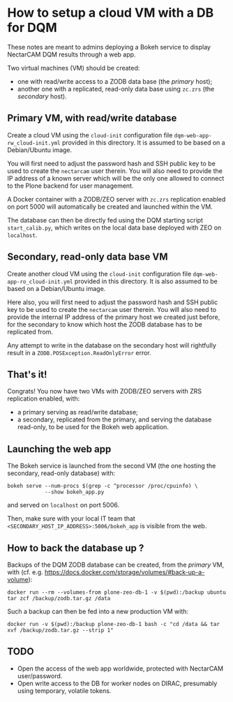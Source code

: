# How to setup a cloud VM with a DB for DQM

These notes are meant to admins deploying a Bokeh service to display NectarCAM DQM results through a web app.

Two virtual machines (VM) should be created:
* one with read/write access to a ZODB data base (the _primary_ host);
* another one with a replicated, read-only data base using `zc.zrs` (the _secondary_ host).

## Primary VM, with read/write database

Create a cloud VM using the `cloud-init` configuration file `dqm-web-app-rw_cloud-init.yml` provided in this directory. It is assumed to be based on a Debian/Ubuntu image.

You will first need to adjust the password hash and SSH public key to be used to create the `nectarcam` user therein. You will also need to provide the IP address of a known server which will be the only one allowed to connect to the Plone backend for user management.

A Docker container with a ZODB/ZEO server with `zc.zrs` replication enabled on port 5000 will automatically be created and launched within the VM.

The database can then be directly fed using the DQM starting script `start_calib.py`, which writes on the local data base deployed with ZEO on `localhost`.

## Secondary, read-only data base VM

Create another cloud VM using the `cloud-init` configuration file `dqm-web-app-ro_cloud-init.yml` provided in this directory. It is also assumed to be based on a Debian/Ubuntu image. 

Here also, you will first need to adjust the password hash and SSH public key to be used to create the `nectarcam` user therein. You will also need to provide the internal IP address of the primary host we created just before, for the secondary to know which host the ZODB database has to be replicated from.

Any attempt to write in the database on the secondary host will rightfully result in a `ZODB.POSException.ReadOnlyError` error.

## That's it!

Congrats! You now have two VMs with ZODB/ZEO servers with ZRS replication enabled, with:
* a primary serving as read/write database;
* a secondary, replicated from the primary, and serving the database read-only, to be used for the Bokeh web application.

## Launching the web app

The Bokeh service is launched from the second VM (the one hosting the secondary, read-only database) with:
```shell
bokeh serve --num-procs $(grep -c ^processor /proc/cpuinfo) \
            --show bokeh_app.py
```
and served on `localhost` on port 5006.

Then, make sure with your local IT team that `<SECONDARY_HOST_IP_ADDRESS>:5006/bokeh_app` is visible from the web.

## How to back the database up ?

Backups of the DQM ZODB database can be created, from the _primary_ VM, with (cf. e.g. https://docs.docker.com/storage/volumes/#back-up-a-volume):

```shell
docker run --rm --volumes-from plone-zeo-db-1 -v $(pwd):/backup ubuntu tar zcf /backup/zodb.tar.gz /data
```
Such a backup can then be fed into a new production VM with:
```shell
docker run -v $(pwd):/backup plone-zeo-db-1 bash -c "cd /data && tar xvf /backup/zodb.tar.gz --strip 1"
```

##  TODO

* Open the access of the web app worldwide, protected with NectarCAM user/password.
* Open write access to the DB for worker nodes on DIRAC, presumably using temporary, volatile tokens.
